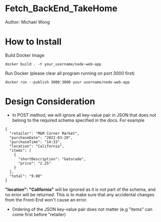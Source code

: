 # Fetch_BackEnd_TakeHome
Author: Michael Wong

# How to Install
Build Docker Image
```
docker build . -t your_username/node-web-app
```

Run Docker (please clear all program running on port 3000 first)
```
docker run --publish 3000:3000 your username/node-web-app
```

# Design Consideration
- In POST method, we will ignore all key-value pair in JSON that does not belong to the required schema specified in the docs. For example
```
{
  "retailer": "M&M Corner Market",
  "purchaseDate": "2022-03-20",
  "purchaseTime": "14:33",
  "location": "California",
  "items": [
    {
      "shortDescription": "Gatorade",
      "price": "2.25"
    }
  ],
  "total": "9.00"
}
```
**"location": "California"** will be ignored as it is not part of the schema, and no error will be returned. This is to make sure that any accidental changes from the Front-End won't cause an error.

- Ordering of the JSON key-value pair does not matter (e.g "items" can come first before "retailer)
